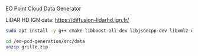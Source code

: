 EO Point Cloud Data Generator

LiDAR HD IGN data:
https://diffusion-lidarhd.ign.fr/

```bash
sudo apt install -y g++ cmake libboost-all-dev libjsoncpp-dev libxml2-dev libgdal-dev
```


```bash
cd /eo-pcd-generation/src/data
unzip grille.zip
```